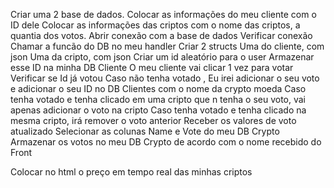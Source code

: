Criar uma 2 base de dados.
Colocar as informações do meu cliente com o ID dele
Colocar as informações das criptos com o nome das criptos, a quantia dos votos.
Abrir conexão com a base de dados
Verificar conexão
Chamar a funcão do DB no meu handler
Criar 2 structs
Uma do cliente, com json
Uma da cripto, com json
Criar um id aleatório para o user
Armazenar esse ID na minha DB Cliente
O meu cliente vai clicar 1 vez para votar 
Verificar se Id já votou
Caso não tenha votado , Eu irei adicionar o seu voto e adicionar o seu ID no DB Clientes com o nome da crypto moeda
Caso tenha votado e tenha clicado em uma cripto que n tenha o seu voto, vai apenas adicionar o voto na cripto
Caso tenha votado e tenha clicado na mesma cripto, irá remover o voto anterior
Receber os valores de voto atualizado
Selecionar as colunas Name e Vote do meu DB Crypto
Armazenar os votos no meu DB Crypto de acordo com o nome recebido do Front

Colocar no html o preço em tempo real das minhas criptos

